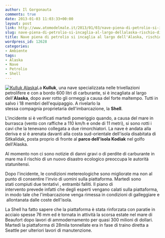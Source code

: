 ```yaml
---
author: Il Gorgonauta
comments: true
date: 2013-01-03 11:03:33+00:00
layout: post
link: http://www.atomodelmale.it/2013/01/03/nave-piena-di-petrolio-si-incaglia-al-largo-dellalaska-rischio-disastro-ecologico/
slug: nave-piena-di-petrolio-si-incaglia-al-largo-dellalaska-rischio-disastro-ecologico
title: Nave piena di petrolio si incaglia al largo dell'Alaska, rischio disastro ecologico
wordpress_id: 12628
categories:
- Ambiente
tags:
- Alaska
- Nave
- Petrolio
- Shell
---
```


[![Kulluk Alaska](http://www.atomodelmale.it/wp-content/uploads/2013/01/Kulluk-Alaska-300x214.jpeg)](http://www.atomodelmale.it/2013/01/03/nave-piena-di-petrolio-si-incaglia-al-largo-dellalaska-rischio-disastro-ecologico/kulluk-alaska/)La **Kulluk**, una nave specializzata nelle trivellazioni petrolifere e con a bordo 600 litri di carburante, si è incagliata al largo dell'**Alaska**, dopo aver rotto gli ormeggi a causa del forte maltempo. Tutti in salvo i 18 membri dell'equipaggio. A rivelarlo la stessa compagnia proprietaria dell'imbarcazione, la **Shell**.

L'incidente si è verificati martedì pomeriggio quando, a causa del mare in burrasca (vento con raffiche a 110 km/h e onde di 11 metri), si sono rotti i cavi che la tenevano collegata a due rimorchiatori. La nave è andata alla deriva e si è arenata davanti alla costa sud-orientale dell'isola disabitata di Sitkalidak, posta proprio di fronte al **parco dell'isola Kodiak** nel golfo dell'Alaska.

Al momento non ci sono notizie di danni gravi o di perdite di carburante in mare ma il rischio di un nuovo disastro ecologico preoccupa le autorità statunitensi.


Dopo l'incidente, le condizioni metereologiche sono migliorate ma non al punto di consentire l'invio di uomini sulla piattaforma. Martedì sono stati compiuti due tentativi , entrambi falliti. Il piano di intervento prevede infatti che degli esperti vengano calati sulla piattaforma, in modo tale che l'imbarcazione venga rimessa in condizioni di galleggiare e  allontanata dalle coste dell'isola.

La Shell ha fatto sapere che la piattaforma è stata rinforzata con paratie in acciaio spesse 76 mm ed è tornata in attività la scorsa estate nel mare di Beaufort dopo lavori di ammodernamento per quasi 300 milioni di dollari. Martedì la piattaforma di 28mila tonnellate era in fase di traino diretta a Seattle per ulteriori lavori di manutenzione.
